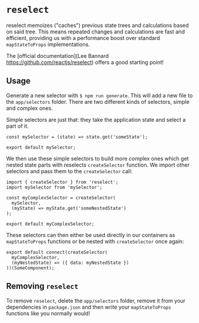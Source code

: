 # `reselect`

reselect memoizes ("caches") previous state trees and calculations based on said
tree. This means repeated changes and calculations are fast and efficient,
providing us with a performance boost over standard `mapStateToProps`
implementations.

The [official documentation](Lee Bannard
https://github.com/reactjs/reselect) offers a good starting point!

## Usage

Generate a new selector with `$ npm run generate`. This will add a new file to
the `app/selectors` folder. There are two different kinds of selectors, simple
and complex ones.

Simple selectors are just that: they take the application state and select a
part of it.

```JS
const mySelector = (state) => state.get('someState');

export default mySelector;
```

We then use these simple selectors to build more complex ones which get nested
state parts with reselects `createSelector` function. We import other selectors
and pass them to the `createSelector` call:

```JS
import { createSelector } from 'reselect';
import mySelector from 'mySelector';

const myComplexSelector = createSelector(
  mySelector,
  (myState) => myState.get('someNestedState')
);

export default myComplexSelector;
```

These selectors can then either be used directly in our containers as
`mapStateToProps` functions or be nested with `createSelector` once again:

```JS
export default connect(createSelector(
  myComplexSelector,
  (myNestedState) => ({ data: myNestedState })
))(SomeComponent);
```

## Removing `reselect`

To remove `reselect`, delete the `app/selectors` folder, remove it from your
dependencies in `package.json` and then write your `mapStateToProps` functions
like you normally would!
